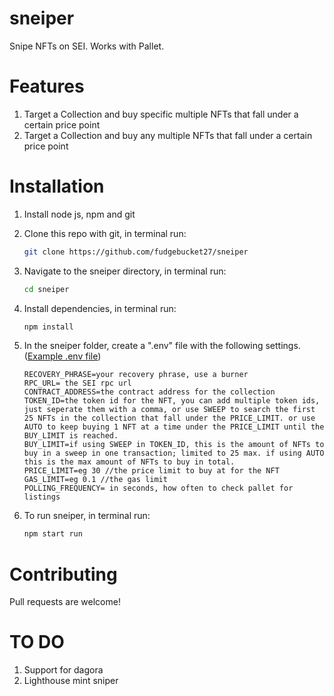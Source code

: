 # sneiper
Snipe NFTs on SEI. Works with Pallet.

# Features
1. Target a Collection and buy specific multiple NFTs that fall under a certain price point
2. Target a Collection and buy any multiple NFTs that fall under a certain price point

# Installation
1. Install node js, npm and git
2. Clone this repo with git, in terminal run:
   ```bash
   git clone https://github.com/fudgebucket27/sneiper
   ```
3. Navigate to the sneiper directory, in terminal run:
   ```bash
   cd sneiper
   ```
4. Install dependencies, in terminal run:
   ```bash
   npm install
   ```
5. In the sneiper folder, create a ".env" file with the following settings. ([Example .env file](https://github.com/fudgebucket27/sneiper/blob/main/.env.example))
   ```text
   RECOVERY_PHRASE=your recovery phrase, use a burner
   RPC_URL= the SEI rpc url
   CONTRACT_ADDRESS=the contract address for the collection
   TOKEN_ID=the token id for the NFT, you can add multiple token ids, just seperate them with a comma, or use SWEEP to search the first 25 NFTs in the collection that fall under the PRICE_LIMIT. or use AUTO to keep buying 1 NFT at a time under the PRICE_LIMIT until the BUY_LIMIT is reached. 
   BUY_LIMIT=if using SWEEP in TOKEN_ID, this is the amount of NFTs to buy in a sweep in one transaction; limited to 25 max. if using AUTO this is the max amount of NFTs to buy in total.
   PRICE_LIMIT=eg 30 //the price limit to buy at for the NFT
   GAS_LIMIT=eg 0.1 //the gas limit
   POLLING_FREQUENCY= in seconds, how often to check pallet for listings
   ```
   
6. To run sneiper, in terminal run:
   ```bash
   npm start run
   ```
   
# Contributing
Pull requests are welcome! 

# TO DO
1. Support for dagora
2. Lighthouse mint sniper
